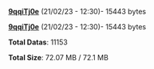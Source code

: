 [**9qqiTj0e**](/data/9qqiTj0e.txt) (21/02/23 - 12:30)- 15443 bytes

[**9qqiTj0e**](/data/9qqiTj0e.txt) (21/02/23 - 12:30)- 15443 bytes

**Total Datas**: 11153

**Total Size**: 72.07 MB / 72.1 MB